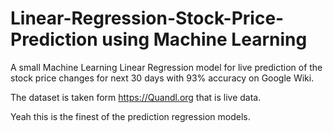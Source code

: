 # Linear-Regression-Stock-Price-Prediction using Machine Learning

A small Machine Learning Linear Regression model for live prediction of the stock price changes for next 30 days with 93% accuracy on Google Wiki.

The dataset is taken form https://Quandl.org that is live data.

Yeah this is the finest of the prediction regression models.
